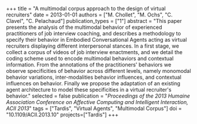 +++
title = "A multimodal corpus approach to the design of virtual recruiters"
date = 2013-01-01
authors = ["M. Chollet", "M. Ochs", "C. Clavel", "C. Pelachaud"]
publication_types = ["1"]
abstract = "This paper presents the analysis of the multimodal behavior of experienced practitioners of job interview coaching, and describes a methodology to specify their behavior in Embodied Conversational Agents acting as virtual recruiters displaying different interpersonal stances. In a first stage, we collect a corpus of videos of job interview enactments, and we detail the coding scheme used to encode multimodal behaviors and contextual information. From the annotations of the practitioners' behaviors we observe specificities of behavior across different levels, namely monomodal behavior variations, inter-modalities behavior influences, and contextual influences on behavior. Finally we propose the adaptation of an existing agent architecture to model these specificities in a virtual recruiter's behavior."
selected = false
publication = "*Proceedings of the 2013 Humaine Association Conference on Affective Computing and Intelligent Interaction, ACII 2013*"
tags = ["Tardis", "Virtual Agents", "Multimodal Corpus"]
doi = "10.1109/ACII.2013.10"
projects=["Tardis"]
+++
